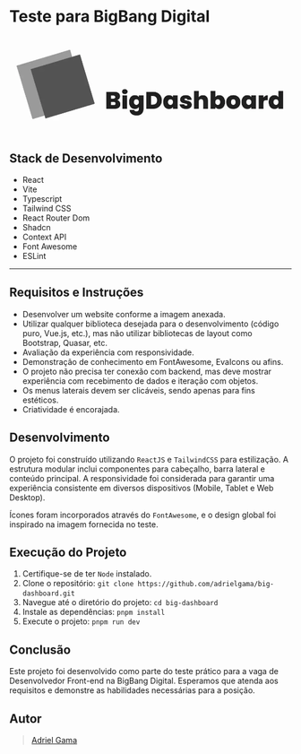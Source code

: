 # Teste para BigBang Digital

![Project Image](public/logo_image.webp)

## Stack de Desenvolvimento

- React
- Vite
- Typescript
- Tailwind CSS
- React Router Dom
- Shadcn
- Context API
- Font Awesome
- ESLint

___

## Requisitos e Instruções
- Desenvolver um website conforme a imagem anexada.
- Utilizar qualquer biblioteca desejada para o desenvolvimento (código puro, Vue.js, etc.), mas não utilizar bibliotecas de layout como Bootstrap, Quasar, etc.
- Avaliação da experiência com responsividade.
- Demonstração de conhecimento em FontAwesome, EvaIcons ou afins.
- O projeto não precisa ter conexão com backend, mas deve mostrar experiência com recebimento de dados e iteração com objetos.
- Os menus laterais devem ser clicáveis, sendo apenas para fins estéticos.
- Criatividade é encorajada.

## Desenvolvimento
O projeto foi construído utilizando `ReactJS` e `TailwindCSS` para estilização. A estrutura modular inclui componentes para cabeçalho, barra lateral e conteúdo principal. A responsividade foi considerada para garantir uma experiência consistente em diversos dispositivos (Mobile, Tablet e Web Desktop).

Ícones foram incorporados através do `FontAwesome`, e o design global foi inspirado na imagem fornecida no teste.

## Execução do Projeto
1. Certifique-se de ter `Node` instalado.
2. Clone o repositório: `git clone https://github.com/adrielgama/big-dashboard.git`
3. Navegue até o diretório do projeto: `cd big-dashboard`
4. Instale as dependências: `pnpm install`
5. Execute o projeto: `pnpm run dev`

## Conclusão
Este projeto foi desenvolvido como parte do teste prático para a vaga de Desenvolvedor Front-end na BigBang Digital. Esperamos que atenda aos requisitos e demonstre as habilidades necessárias para a posição.

## Autor
> [Adriel Gama](https://www.github.com/adrielgama)